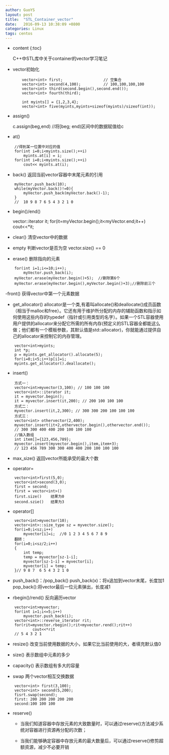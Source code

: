 ```yaml
---
author: GuoYS
layout: post
title:  "STL_Container_vector"
date:   2016-09-13 10:38:09 +0800
categories: Linux
tags: centos
---
```

* content
{:toc}

  C++中STL库中关于container的vector学习笔记

- vector初始化

  ```
      vector<int> first;                  // 空集合
      vector<int> second(4,100);          // 100,100,100,100
      vector<int> third(second.begin(),second.end());
      vector<int> fourth(third);

      int myints[] = {1,2,3,4};
      vector<int> five(myints,myints+sizeof(myints)/sizeof(int));
  ```
  
- assign()


    c.assign(beg,end)   //将[beg; end)区间中的数据赋值给c

- at()
```
    //得到某一位置中对应的值
    for(int i=0;i<myints.size();++i)
        myints.at[i] = i;
    for(int i=0;i<myints.size();++i)
        cout<< myints.at(i);
```
- back()
  返回当前vector容器中末尾元素的引用

```
    myVector.push_back(10);
    while(myVector.back()!=0){
        myVector.push_back(myVector.back()-1);
    }
    //  10 9 8 7 6 5 4 3 2 1 0
```
- begin()/end()


    vector<int>::iterator it;
    for(it=myVector.begin();it<myVector.end;it++)
        cout<<*it;

- clear()
  清空vector中的数据

- empty
  判断vector是否为空  vector.size() == 0

- erase()
  删除指向的元素

```
    for(int i=1;i<=10;i++);
        myVector.push_back(i);
    myVector.erase(myVector.begin()+5);  //删除第6个
    myVector.erase(myVector.begin(),myVector.begin()+3);//删除前三个
```
-front()
获得vector中第一个元素数据

- get_allocator()
   allocator是一个类,有着叫allocate()和deallocate()成员函数（相当于malloc和free）。它还有用于维护所分配的内存的辅助函数和指示如何使用这些内存的typedef（指针或引用类型的名字）。如果一个STL容器使用用户提供的allocator来分配它所需的所有内存(预定义的STL容器全都能这么做；他们都有一个模板参数，其默认值是std::allocator)，你就能通过提供自己的allocator来控制它的内存管理。

```
    vector<int>myints;
    int *p;
    p = myints.get_allocator().allocate(5);
    for(i=0;i<5;i++)p[i]=i;
    myints.get_allocator().deallocate();
```
- insert()

```
    方式一：
    vector<int>myvector(3,100); // 100 100 100
    vector<int>::iterator it;
    it = myvector.begin();
    it = myvector.insert(it,200); // 200 100 100 100
    方式二：
    myvector.insert(it,2,300); // 300 300 200 100 100 100
    方式三：
    vector<int> othervector(2,400);
    myvector.insert(it+2,othervector.begin(),othervector.end());
    // 300 300 400 400 200 100 100 100
    //插入数组
    int item[]={123,456,789};
    myvector.insert(myvector.begin(),item,item+3);
    // 123 456 789 300 300 400 400 200 100 100 100
```
- max_size()
  返回vector所能承受的最大个数

- operator=

```
    vector<int>first(5,0);
    vector<int>second(3,0);
    first = second;
    first = vector<int>()
    first.size()    结果为0
    second.szie()   结果为3
```
- operator[]

```
    vector<int>myvector(10);
    vector<int>::size_type sz = myvector.size();
    for(i=0;i<sz;i++)
        myvector[i]=i;  //0 1 2 3 4 5 6 7 8 9
    翻转：
    for(i=0;i<sz/2;i++)
    {
        int temp;
        temp = myvector[sz-1-i];
        myvector[sz-1-i] = myvector[i];
        myvector[i] = temp;
    }// 9 8 7  6 5 4 3 2 1 0
```
- push_back()：/pop_back()
  push_back(x)：将x追加到vector末尾，长度加1
  pop_back():将vector最后一位元素弹出，长度减1

- rbegin()/rend()
  反向遍历vector

```
    vector<int>myvector;
    for(int i=1;i<=5;i++) 
        myvector.push_back(i);
    vector<int>::reverse_iterator rit;
    for(rit=myvector.rbegin();rit<myvector.rend();rit++)
            cout<<*rit
    // 5 4 3 2 1
```
- resize()
  改变当前使用数据的大小，如果它比当前使用的大，者填充默认值0
- size()
    表示数组中元素的多少
- capacity()
    表示数组有多大的容量

- swap
  两个vector相互交换数据

```
    vector<int> first(3,100);
    vector<int> second(5,200);
    fisrt.swap(second);
    first: 200 200 200 200 200
    second:100 100 100
```
- reserve()
  - 当我们知道容器中存放元素的大致数量时，可以通过reserve()方法减少系统对容器进行资源再分配的次数；

  - 当我们能够确定容器中存放元素的最大数量后，可以通过reserve()修剪超额资源，减少不必要开销




